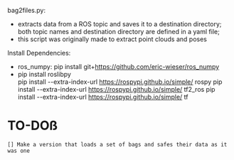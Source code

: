 bag2files.py: 
 - extracts data from a ROS topic and saves it to a destination directory; both topic names and destination directory are defined in a yaml file;
 - this script was originally made to extract point clouds and poses 


Install Dependencies:
  - ros_numpy: pip install git+https://github.com/eric-wieser/ros_numpy
  - pip install roslibpy   
   pip install --extra-index-url https://rospypi.github.io/simple/ rospy
   pip install --extra-index-url https://rospypi.github.io/simple/ tf2_ros
   pip install --extra-index-url https://rospypi.github.io/simple/ tf

# TO-DOß
    [] Make a version that loads a set of bags and safes their data as it was one